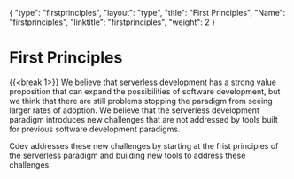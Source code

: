 {
    "type": "firstprinciples",
    "layout": "type",
    "title": "First Principles",
    "Name": "firstprinciples",
    "linktitle": "firstprinciples",
    "weight": 2
}

# First Principles
{{<break 1>}}
We believe that serverless development has a strong value proposition that can expand the possibilities of software development, but we think that there are still problems stopping the paradigm from seeing larger rates of adoption. We believe that the serverless development paradigm introduces new challenges that are not addressed by tools built for previous software development paradigms. 

Cdev addresses these new challenges by starting at the frist principles of the serverless paradigm and building new tools to address these challenges.

